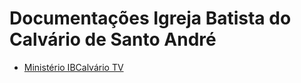 # Documentações Igreja Batista do Calvário de Santo André

- [Ministério IBCalvário TV](ibcalvariotv/index.md)
